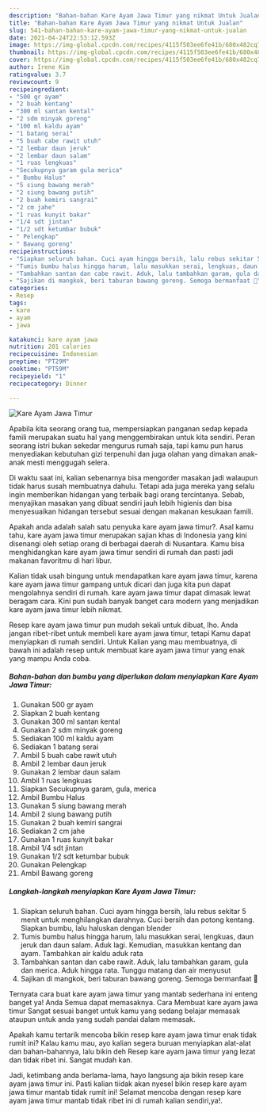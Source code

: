 ```yaml
---
description: "Bahan-bahan Kare Ayam Jawa Timur yang nikmat Untuk Jualan"
title: "Bahan-bahan Kare Ayam Jawa Timur yang nikmat Untuk Jualan"
slug: 541-bahan-bahan-kare-ayam-jawa-timur-yang-nikmat-untuk-jualan
date: 2021-04-24T22:53:12.593Z
image: https://img-global.cpcdn.com/recipes/4115f503ee6fe41b/680x482cq70/kare-ayam-jawa-timur-foto-resep-utama.jpg
thumbnail: https://img-global.cpcdn.com/recipes/4115f503ee6fe41b/680x482cq70/kare-ayam-jawa-timur-foto-resep-utama.jpg
cover: https://img-global.cpcdn.com/recipes/4115f503ee6fe41b/680x482cq70/kare-ayam-jawa-timur-foto-resep-utama.jpg
author: Irene Kim
ratingvalue: 3.7
reviewcount: 9
recipeingredient:
- "500 gr ayam"
- "2 buah kentang"
- "300 ml santan kental"
- "2 sdm minyak goreng"
- "100 ml kaldu ayam"
- "1 batang serai"
- "5 buah cabe rawit utuh"
- "2 lembar daun jeruk"
- "2 lembar daun salam"
- "1 ruas lengkuas"
- "Secukupnya garam gula merica"
- " Bumbu Halus"
- "5 siung bawang merah"
- "2 siung bawang putih"
- "2 buah kemiri sangrai"
- "2 cm jahe"
- "1 ruas kunyit bakar"
- "1/4 sdt jintan"
- "1/2 sdt ketumbar bubuk"
- " Pelengkap"
- " Bawang goreng"
recipeinstructions:
- "Siapkan seluruh bahan. Cuci ayam hingga bersih, lalu rebus sekitar 5 menit untuk menghilangkan darahnya. Cuci bersih dan potong kentang. Siapkan bumbu, lalu haluskan dengan blender"
- "Tumis bumbu halus hingga harum, lalu masukkan serai, lengkuas, daun jeruk dan daun salam. Aduk lagi. Kemudian, masukkan kentang dan ayam. Tambahkan air kaldu aduk rata"
- "Tambahkan santan dan cabe rawit. Aduk, lalu tambahkan garam, gula dan merica. Aduk hingga rata. Tunggu matang dan air menyusut"
- "Sajikan di mangkok, beri taburan bawang goreng. Semoga bermanfaat 💚"
categories:
- Resep
tags:
- kare
- ayam
- jawa

katakunci: kare ayam jawa 
nutrition: 201 calories
recipecuisine: Indonesian
preptime: "PT29M"
cooktime: "PT59M"
recipeyield: "1"
recipecategory: Dinner

---
```



![Kare Ayam Jawa Timur](https://img-global.cpcdn.com/recipes/4115f503ee6fe41b/680x482cq70/kare-ayam-jawa-timur-foto-resep-utama.jpg)

Apabila kita seorang orang tua, mempersiapkan panganan sedap kepada famili merupakan suatu hal yang menggembirakan untuk kita sendiri. Peran seorang istri bukan sekedar mengurus rumah saja, tapi kamu pun harus menyediakan kebutuhan gizi terpenuhi dan juga olahan yang dimakan anak-anak mesti menggugah selera.

Di waktu  saat ini, kalian sebenarnya bisa mengorder masakan jadi walaupun tidak harus susah membuatnya dahulu. Tetapi ada juga mereka yang selalu ingin memberikan hidangan yang terbaik bagi orang tercintanya. Sebab, menyajikan masakan yang dibuat sendiri jauh lebih higienis dan bisa menyesuaikan hidangan tersebut sesuai dengan makanan kesukaan famili. 



Apakah anda adalah salah satu penyuka kare ayam jawa timur?. Asal kamu tahu, kare ayam jawa timur merupakan sajian khas di Indonesia yang kini disenangi oleh setiap orang di berbagai daerah di Nusantara. Kamu bisa menghidangkan kare ayam jawa timur sendiri di rumah dan pasti jadi makanan favoritmu di hari libur.

Kalian tidak usah bingung untuk mendapatkan kare ayam jawa timur, karena kare ayam jawa timur gampang untuk dicari dan juga kita pun dapat mengolahnya sendiri di rumah. kare ayam jawa timur dapat dimasak lewat beragam cara. Kini pun sudah banyak banget cara modern yang menjadikan kare ayam jawa timur lebih nikmat.

Resep kare ayam jawa timur pun mudah sekali untuk dibuat, lho. Anda jangan ribet-ribet untuk membeli kare ayam jawa timur, tetapi Kamu dapat menyiapkan di rumah sendiri. Untuk Kalian yang mau membuatnya, di bawah ini adalah resep untuk membuat kare ayam jawa timur yang enak yang mampu Anda coba.

<!--inarticleads1-->

##### Bahan-bahan dan bumbu yang diperlukan dalam menyiapkan Kare Ayam Jawa Timur:

1. Gunakan 500 gr ayam
1. Siapkan 2 buah kentang
1. Gunakan 300 ml santan kental
1. Gunakan 2 sdm minyak goreng
1. Sediakan 100 ml kaldu ayam
1. Sediakan 1 batang serai
1. Ambil 5 buah cabe rawit utuh
1. Ambil 2 lembar daun jeruk
1. Gunakan 2 lembar daun salam
1. Ambil 1 ruas lengkuas
1. Siapkan Secukupnya garam, gula, merica
1. Ambil  Bumbu Halus
1. Gunakan 5 siung bawang merah
1. Ambil 2 siung bawang putih
1. Gunakan 2 buah kemiri sangrai
1. Sediakan 2 cm jahe
1. Gunakan 1 ruas kunyit bakar
1. Ambil 1/4 sdt jintan
1. Gunakan 1/2 sdt ketumbar bubuk
1. Gunakan  Pelengkap
1. Ambil  Bawang goreng




<!--inarticleads2-->

##### Langkah-langkah menyiapkan Kare Ayam Jawa Timur:

1. Siapkan seluruh bahan. Cuci ayam hingga bersih, lalu rebus sekitar 5 menit untuk menghilangkan darahnya. Cuci bersih dan potong kentang. Siapkan bumbu, lalu haluskan dengan blender
1. Tumis bumbu halus hingga harum, lalu masukkan serai, lengkuas, daun jeruk dan daun salam. Aduk lagi. Kemudian, masukkan kentang dan ayam. Tambahkan air kaldu aduk rata
1. Tambahkan santan dan cabe rawit. Aduk, lalu tambahkan garam, gula dan merica. Aduk hingga rata. Tunggu matang dan air menyusut
1. Sajikan di mangkok, beri taburan bawang goreng. Semoga bermanfaat 💚




Ternyata cara buat kare ayam jawa timur yang mantab sederhana ini enteng banget ya! Anda Semua dapat memasaknya. Cara Membuat kare ayam jawa timur Sangat sesuai banget untuk kamu yang sedang belajar memasak ataupun untuk anda yang sudah pandai dalam memasak.

Apakah kamu tertarik mencoba bikin resep kare ayam jawa timur enak tidak rumit ini? Kalau kamu mau, ayo kalian segera buruan menyiapkan alat-alat dan bahan-bahannya, lalu bikin deh Resep kare ayam jawa timur yang lezat dan tidak ribet ini. Sangat mudah kan. 

Jadi, ketimbang anda berlama-lama, hayo langsung aja bikin resep kare ayam jawa timur ini. Pasti kalian tiidak akan nyesel bikin resep kare ayam jawa timur mantab tidak rumit ini! Selamat mencoba dengan resep kare ayam jawa timur mantab tidak ribet ini di rumah kalian sendiri,ya!.


